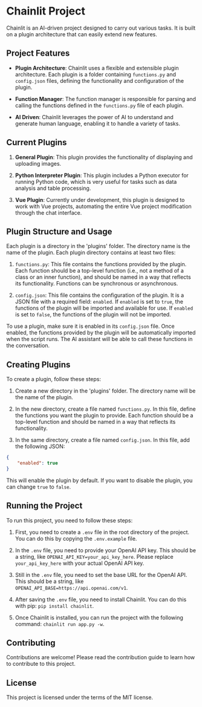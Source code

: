 # Chainlit Project

Chainlit is an AI-driven project designed to carry out various tasks. It is built on a plugin architecture that can easily extend new features.

## Project Features

- **Plugin Architecture**: Chainlit uses a flexible and extensible plugin architecture. Each plugin is a folder containing `functions.py` and `config.json` files, defining the functionality and configuration of the plugin.

- **Function Manager**: The function manager is responsible for parsing and calling the functions defined in the `functions.py` file of each plugin.

- **AI Driven**: Chainlit leverages the power of AI to understand and generate human language, enabling it to handle a variety of tasks.

## Current Plugins

1. **General Plugin**: This plugin provides the functionality of displaying and uploading images.

2. **Python Interpreter Plugin**: This plugin includes a Python executor for running Python code, which is very useful for tasks such as data analysis and table processing.

3. **Vue Plugin**: Currently under development, this plugin is designed to work with Vue projects, automating the entire Vue project modification through the chat interface.

## Plugin Structure and Usage

Each plugin is a directory in the 'plugins' folder. The directory name is the name of the plugin. Each plugin directory contains at least two files:

1. `functions.py`: This file contains the functions provided by the plugin. Each function should be a top-level function (i.e., not a method of a class or an inner function), and should be named in a way that reflects its functionality. Functions can be synchronous or asynchronous.

2. `config.json`: This file contains the configuration of the plugin. It is a JSON file with a required field: `enabled`. If `enabled` is set to `true`, the functions of the plugin will be imported and available for use. If `enabled` is set to `false`, the functions of the plugin will not be imported.

To use a plugin, make sure it is enabled in its `config.json` file. Once enabled, the functions provided by the plugin will be automatically imported when the script runs. The AI assistant will be able to call these functions in the conversation.

## Creating Plugins

To create a plugin, follow these steps:

1. Create a new directory in the 'plugins' folder. The directory name will be the name of the plugin.

2. In the new directory, create a file named `functions.py`. In this file, define the functions you want the plugin to provide. Each function should be a top-level function and should be named in a way that reflects its functionality.

3. In the same directory, create a file named `config.json`. In this file, add the following JSON:

```json
{
    "enabled": true
}
```

This will enable the plugin by default. If you want to disable the plugin, you can change `true` to `false`.

## Running the Project

To run this project, you need to follow these steps:

1. First, you need to create a `.env` file in the root directory of the project. You can do this by copying the `.env.example` file.

2. In the `.env` file, you need to provide your OpenAI API key. This should be a string, like `OPENAI_API_KEY=your_api_key_here`. Please replace `your_api_key_here` with your actual OpenAI API key.

3. Still in the `.env` file, you need to set the base URL for the OpenAI API. This should be a string, like `OPENAI_API_BASE=https://api.openai.com/v1`.

4. After saving the `.env` file, you need to install Chainlit. You can do this with pip: `pip install chainlit`.

5. Once Chainlit is installed, you can run the project with the following command: `chainlit run app.py -w`.

## Contributing

Contributions are welcome! Please read the contribution guide to learn how to contribute to this project.

## License

This project is licensed under the terms of the MIT license.
